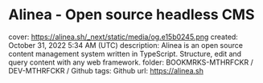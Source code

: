 # Alinea - Open source headless CMS

cover: https://alinea.sh/_next/static/media/og.e15b0245.png
created: October 31, 2022 5:34 AM (UTC)
description: Alinea is an open source content management system written in TypeScript. Structure, edit and query content with any web framework.
folder: BOOKMRKS-MTHRFCKR / DEV-MTHRFCKR / Github
tags: Github
url: https://alinea.sh
